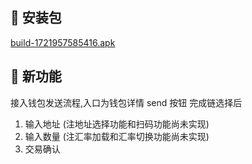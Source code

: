 ## 🚀 安装包

[build-1721957585416.apk](https://dalveywallet.s3.ap-northeast-1.amazonaws.com/release/apks/build-1721972106661.apk)

## 🎉 新功能

接入钱包发送流程,入口为钱包详情 send 按钮
完成链选择后

1. 输入地址 (注地址选择功能和扫码功能尚未实现)
2. 输入数量 (注汇率加载和汇率切换功能尚未实现)
3. 交易确认
